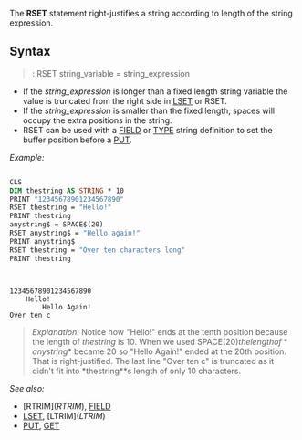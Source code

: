 The **RSET** statement right-justifies a string according to length of the string expression. 


## Syntax

> : RSET string_variable = string_expression



* If the *string_expression* is longer than a fixed length string variable the value is truncated from the right side in [LSET](LSET) or RSET.
* If the *string_expression* is smaller than the fixed length, spaces will occupy the extra positions in the string. 
* RSET can be used with a [FIELD](FIELD) or [TYPE](TYPE) string definition to set the buffer position before a [PUT](PUT).


*Example:*

```vb

CLS
DIM thestring AS STRING * 10
PRINT "12345678901234567890"
RSET thestring = "Hello!"
PRINT thestring
anystring$ = SPACE$(20)
RSET anystring$ = "Hello again!"
PRINT anystring$
RSET thestring = "Over ten characters long"
PRINT thestring 

```

```text


12345678901234567890
    Hello!
        Hello Again!
Over ten c

```


> *Explanation:* Notice how "Hello!" ends at the tenth position because the length of *thestring* is 10. When we used SPACE$(20) the length of *anystring$* became 20 so "Hello Again!" ended at the 20th position. That is right-justified. The last line "Over ten c" is truncated as it didn't fit into *thestring**s length of only 10 characters.


*See also:* 
* [RTRIM$](RTRIM$), [FIELD](FIELD)
* [LSET](LSET), [LTRIM$](LTRIM$)
* [PUT](PUT), [GET](GET)




